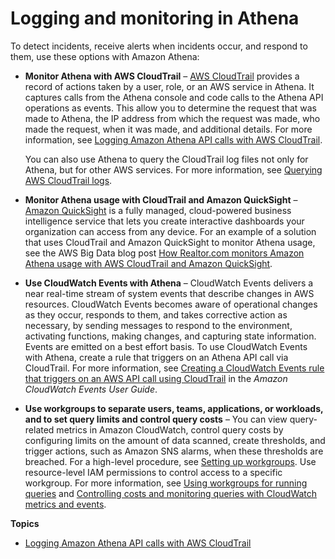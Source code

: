 # Logging and monitoring in Athena<a name="security-logging-monitoring"></a>

To detect incidents, receive alerts when incidents occur, and respond to them, use these options with Amazon Athena: 
+ **Monitor Athena with AWS CloudTrail** – [AWS CloudTrail](https://docs.aws.amazon.com/awscloudtrail/latest/userguide/) provides a record of actions taken by a user, role, or an AWS service in Athena\. It captures calls from the Athena console and code calls to the Athena API operations as events\. This allow you to determine the request that was made to Athena, the IP address from which the request was made, who made the request, when it was made, and additional details\. For more information, see [Logging Amazon Athena API calls with AWS CloudTrail](monitor-with-cloudtrail.md)\.

  You can also use Athena to query the CloudTrail log files not only for Athena, but for other AWS services\. For more information, see [Querying AWS CloudTrail logs](cloudtrail-logs.md)\.
+ **Monitor Athena usage with CloudTrail and Amazon QuickSight** – [Amazon QuickSight](http://aws.amazon.com/quicksight/) is a fully managed, cloud\-powered business intelligence service that lets you create interactive dashboards your organization can access from any device\. For an example of a solution that uses CloudTrail and Amazon QuickSight to monitor Athena usage, see the AWS Big Data blog post [How Realtor\.com monitors Amazon Athena usage with AWS CloudTrail and Amazon QuickSight](http://aws.amazon.com/blogs/big-data/analyzing-amazon-athena-usage-by-teams-within-a-real-estate-company/)\.
+ **Use CloudWatch Events with Athena** – CloudWatch Events delivers a near real\-time stream of system events that describe changes in AWS resources\. CloudWatch Events becomes aware of operational changes as they occur, responds to them, and takes corrective action as necessary, by sending messages to respond to the environment, activating functions, making changes, and capturing state information\. Events are emitted on a best effort basis\. To use CloudWatch Events with Athena, create a rule that triggers on an Athena API call via CloudTrail\. For more information, see [Creating a CloudWatch Events rule that triggers on an AWS API call using CloudTrail](https://docs.aws.amazon.com/AmazonCloudWatch/latest/events/Create-CloudWatch-Events-CloudTrail-Rule.html) in the *Amazon CloudWatch Events User Guide*\.
+ **Use workgroups to separate users, teams, applications, or workloads, and to set query limits and control query costs** – You can view query\-related metrics in Amazon CloudWatch, control query costs by configuring limits on the amount of data scanned, create thresholds, and trigger actions, such as Amazon SNS alarms, when these thresholds are breached\. For a high\-level procedure, see [Setting up workgroups](workgroups-procedure.md)\. Use resource\-level IAM permissions to control access to a specific workgroup\. For more information, see [Using workgroups for running queries](workgroups.md) and [Controlling costs and monitoring queries with CloudWatch metrics and events](control-limits.md)\.

**Topics**
+ [Logging Amazon Athena API calls with AWS CloudTrail](monitor-with-cloudtrail.md)